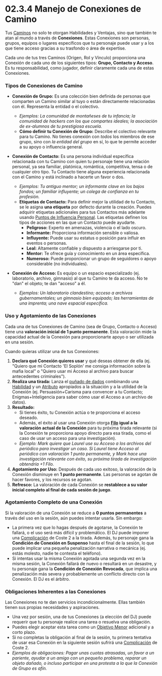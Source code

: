 # 02.3.4 Manejo de Conexiones de Camino

Tus [Caminos](./02.3_Paso_2_Definiendo_tus_Caminos.md) no solo te otorgan Habilidades y Ventajas, sino que también te atan al mundo a través de **Conexiones**. Estas Conexiones son personas, grupos, equipos o lugares específicos que tu personaje puede usar y a los que tiene acceso gracias a su trasfondo o área de expertise.

Cada uno de tus tres Caminos (Origen, Rol y Vínculo) proporciona una Conexión de cada uno de los siguientes tipos: **Grupo, Contacto y Acceso**. Es tu responsabilidad, como jugador, definir claramente cada una de estas Conexiones.

### Tipos de Conexiones de Camino

*   **Conexión de Grupo:** Es una colección bien definida de personas que comparten un Camino similar al tuyo o están directamente relacionadas con él. Representa la entidad o el colectivo.
    *   *Ejemplos: La comunidad de montañeses de tu infancia; la comunidad de hackers con los que compartes ideales; la asociación de ex-alumnos de tu prestigiosa escuela.*
    *   **Cómo definir tu Conexión de Grupo:** Describe el colectivo relevante para tu Camino. No tienes conexión con *todos* los miembros de ese grupo, sino con *la entidad del grupo* en sí, lo que te permite acceder a su apoyo o influencia general.

*   **Conexión de Contacto:** Es una persona individual específica relacionada con tu Camino con quien tu personaje tiene una relación personal, ya sea familiar, platónica, romántica, competitiva, tensa o de cualquier otro tipo. Tu Contacto tiene alguna experiencia relacionada con el Camino y está inclinado a hacerte un favor o dos.
    *   *Ejemplos: Tu antiguo mentor; un informante clave en los bajos fondos; un familiar influyente; un colega de confianza en tu profesión.*
    *   **Etiquetas de Contacto:** Para definir mejor la utilidad de tu Contacto, se le asigna **una etiqueta** por defecto durante la creación. Puedes adquirir etiquetas adicionales para tus Contactos más adelante usando [Puntos de Influencia Personal](./02.9_Progresion_del_Personaje_Puntos_de_Influencia.md). Las etiquetas definen los tipos de acciones en las que un Contacto puede ayudarte.
        *   **Peligroso:** Experto en amenazas, violencia o el lado oscuro.
        *   **Informante:** Proporciona información sensible o valiosa.
        *   **Influyente:** Puede usar su estatus o posición para influir en eventos o personas.
        *   **Leal:** Altamente confiable y dispuesto a arriesgarse por ti.
        *   **Mentor:** Te ofrece guía y conocimiento en un área específica.
        *   **Numeroso:** Puede proporcionar un grupo de seguidores o apoyo considerable (no individuales).

*   **Conexión de Acceso:** Es equipo o un espacio especializado (ej. laboratorio, archivo, gimnasio) al que tu Camino te da acceso. No te "dan" el objeto; te dan "acceso" a él.
    *   *Ejemplos: Un laboratorio clandestino; acceso a archivos gubernamentales; un gimnasio bien equipado; las herramientas de una imprenta; una nave espacial específica.*

### Uso y Agotamiento de las Conexiones

Cada una de tus Conexiones de Camino (sea de Grupo, Contacto o Acceso) tiene una **valoración inicial de 1 punto permanente**. Esta valoración mide la capacidad actual de la Conexión para proporcionarte apoyo o ser utilizada en una sesión.

Cuando quieras utilizar una de tus Conexiones:

1.  **Declara qué Conexión quieres usar** y qué deseas obtener de ella (ej. "Quiero que mi Contacto 'El Soplón' me consiga información sobre la mafia local" o "Quiero usar mi Acceso al archivo para buscar antecedentes criminales").
2.  **Realiza una tirada:** Lanza el [puñado de dados](./../../Capitulo_01_Mecanicas_Fundamentales/01.02_Lanzando_los_Dados.md) combinando una [Habilidad](./02.5_Paso_4_Desarrollando_Habilidades_y_Especialidades.md) y un [Atributo](./02.4_Paso_3_Estableciendo_los_Atributos.md) apropiados a la situación y a la utilidad de la Conexión (ej. Persuasión+Carisma para convencer a tu Contacto; Enigmas+Inteligencia para saber cómo usar el Acceso a un archivo de datos).
3.  **Resultado:**
    *   Si tienes éxito, tu Conexión actúa o te proporciona el acceso deseado.
    *   Además, el éxito al usar una Conexión otorga **[Filo](./../../Capitulo_01_Mecanicas_Fundamentales/01.05_Filo.md) igual a la valoración actual de la Conexión** para tu próxima tirada relevante (si la Conexión te proporciona apoyo directo para esa tirada, como el caso de usar un acceso para una investigación).
    *   *Ejemplo: Mark quiere que Laurel use su Acceso a los archivos del periódico para investigar un caso. Si Laurel tiene Acceso al periódico con valoración 1 punto permanente, y Mark hace una investigación relevante con éxito, su próxima tirada de investigación obtendría +1 Filo.*
4.  **Agotamiento por Uso:** Después de cada uso exitoso, la valoración de la Conexión disminuye en **1 punto permanente**. Las personas se agotan de hacer favores, y los recursos se agotan.
5.  **Refresco:** La valoración de cada Conexión se **restablece a su valor inicial completo al final de cada sesión de juego**.

### Agotamiento Completo de una Conexión

Si la valoración de una Conexión se reduce a **0 puntos permanentes** a través del uso en la sesión, aún puedes intentar usarla. Sin embargo:

*   La primera vez que lo hagas después de agotarse, la Conexión te fallará, o el uso será más difícil y problemático. El DJ puede imponer una [Complicación](./../../Capitulo_01_Mecanicas_Fundamentales/01.07_Complicaciones.md) de Coste 2 a la tirada. Además, tu personaje gana la **Condición de Conexión en Suspenso** hasta el final de la sesión, lo que puede implicar una pequeña penalización narrativa o mecánica (ej. estás molesto, nadie te contesta el teléfono).
*   Si intentas usar la misma Conexión agotada una segunda vez en la misma sesión, la Conexión fallará de nuevo o resultará en un desastre, y tu personaje gana la **Condición de Conexión Revocada**, que implica una penalización más severa y probablemente un conflicto directo con la Conexión. El DJ es el árbitro.

### Obligaciones Inherentes a las Conexiones

Las Conexiones no te dan servicios incondicionalmente. Ellas también tienen sus propias necesidades y aspiraciones.

*   Una vez por sesión, una de tus Conexiones (a elección del DJ) puede requerir que tu personaje realice una tarea o resuelva una obligación.
*   Puedes elegir aceptar esta tarea como un [Objetivo Menor](./02.8_Paso_7_Detalles_Finales_Objetivos_y_Hoja_de_Personaje.md#c-define-tus-objetivos-iniciales) adicional y a corto plazo.
*   Si no completas la obligación al final de la sesión, tu primera tentativa de usar esa Conexión en la siguiente sesión sufrirá una [Complicación](./../../Capitulo_01_Mecanicas_Fundamentales/01.07_Complicaciones.md) de Coste 2.
*   *Ejemplos de obligaciones: Pagar unas cuotas atrasadas, un favor a un pariente, ayudar a un amigo con un pequeño problema, reparar un objeto dañado, o incluso participar en una protesta a la que la Conexión de Grupo es afín.*
